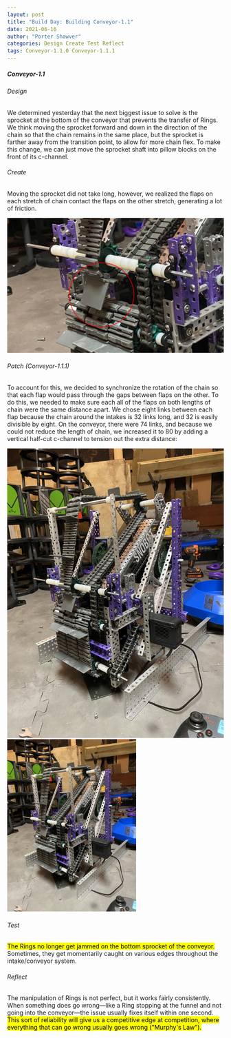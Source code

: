 ```yaml
---
layout: post
title: "Build Day: Building Conveyor-1.1"
date: 2021-06-16
author: "Porter Shawver"
categories: Design Create Test Reflect
tags: Conveyor-1.1.0 Conveyor-1.1.1
---
```

##### Conveyor-1.1
###### Design
We determined yesterday that the next biggest issue to solve is the sprocket at the bottom of the conveyor that prevents the transfer of Rings. We think moving the sprocket forward and down in the direction of the chain so that the chain remains in the same place, but the sprocket is farther away from the transition point, to allow for more chain flex. To make this change, we can just move the sprocket shaft into pillow blocks on the front of its c-channel.

###### Create
Moving the sprocket did not take long, however, we realized the flaps on each stretch of chain contact the flaps on the other stretch, generating a lot of friction.

<img class="responsive-img" width="600" src="/assets/pics/building/robot-1/conveyor-1.1.0-flaps-hit.png">

###### Patch (Conveyor-1.1.1)
To account for this, we decided to synchronize the rotation of the chain so that each flap would pass through the gaps between flaps on the other. To do this, we needed to make sure each all of the flaps on both lengths of chain were the same distance apart. We chose eight links between each flap because the chain around the intakes is 32 links long, and 32 is easily divisible by eight. On the conveyor, there were 74 links, and because we could not reduce the length of chain, we increased it to 80 by adding a vertical half-cut c-channel to tension out the extra distance:

<img class="responsive-img no-print" width="600" src="/assets/pics/building/robot-1/conveyor-1.1.1.jpg">
<img class="responsive-img print-only" width="300" src="/assets/pics/building/robot-1/conveyor-1.1.1.jpg">

###### Test
<mark>The Rings no longer get jammed on the bottom sprocket of the conveyor.</mark> Sometimes, they get momentarily caught on various edges throughout the intake/conveyor system.

###### Reflect
The manipulation of Rings is not perfect, but it works fairly consistently. When something does go wrong&mdash;like a Ring stopping at the funnel and not going into the conveyor&mdash;the issue usually fixes itself within one second. <mark>This sort of reliability will give us a competitive edge at competition, where everything that can go wrong usually goes wrong ("Murphy's Law").</mark>
